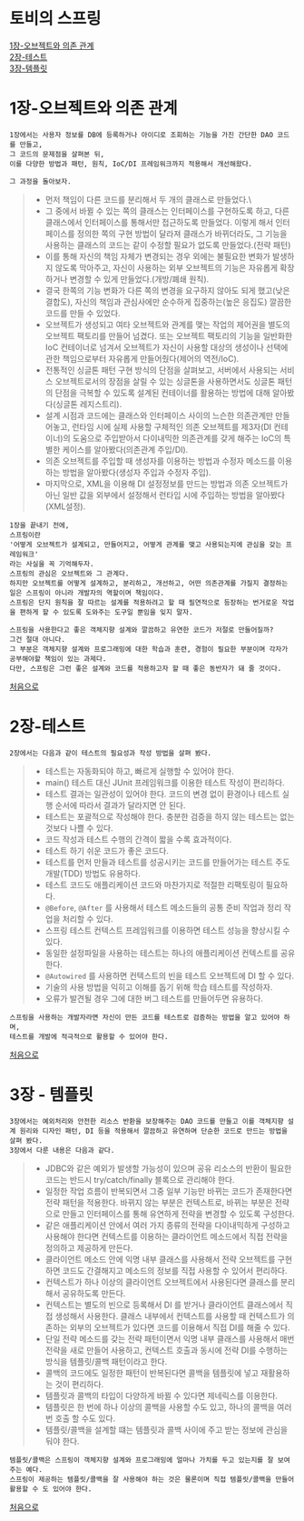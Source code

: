 # 토비의 스프링

[1장-오브젝트와 의존 관계](#1장-오브젝트와-의존-관계)\
[2장-테스트](#2장-테스트)\
[3장-템플릿](#3장-템플릿)

# 1장-오브젝트와 의존 관계

```
1장에서는 사용자 정보를 DB에 등록하거나 아이디로 조회하는 기능을 가진 간단한 DAO 코드를 만들고,
그 코드의 문제점을 살펴본 뒤,
이를 다양한 방법과 패턴, 원칙, IoC/DI 프레임워크까지 적용해서 개선해왔다.

그 과정을 돌아보자.
```

> - 먼저 책임이 다른 코드를 분리해서 두 개의 클래스로 만들었다.\
> - 그 중에서 바뀔 수 있는 쪽의 클래스는 인터페이스를 구현하도록 하고,
>   다른 클래스에서 인터페이스를 통해서만 접근하도록 만들었다.
>   이렇게 해서 인터페이스를 정의한 쪽의 구현 방법이 달라져 클래스가 바뀌더라도,
>   그 기능을 사용하는 클래스의 코드는 같이 수정할 필요가 없도록 만들었다.(전략 패턴)
> - 이를 통해 자신의 책임 자체가 변경되는 경우 외에는 불필요한 변화가 발생하지 않도록 막아주고,
>   자신이 사용하는 외부 오브젝트의 기능은 자유롭게 확장하거나 변경할 수 있게 만들었다.(개방/폐쇄 원칙).
> - 결국 한쪽의 기능 변화가 다른 쪽의 변경을 요구하지 않아도 되게 했고(낮은 결합도),
>   자신의 책임과 관심사에만 순수하게 집중하는(높은 응집도)
>   깔끔한 코드를 만들 수 있었다.
> - 오브젝트가 생성되고 여타 오브젝트와 관계를 맺는 작업의 제어권을 별도의 오브젝트 팩토리를 만들어 넘겼다.
>   또는 오브젝트 팩토리의 기능을 일반화한 IoC 컨테이너로 넘겨서 오브젝트가 자신이 사용할 대상의 생성이나 선택에 관한 책임으로부터 자유롭게 만들어줬다(제어의 역전/IoC).
> - 전통적인 싱글톤 패턴 구현 방식의 단점을 살펴보고,
>   서버에서 사용되는 서비스 오브젝트로서의 장점을 살릴 수 있는 싱글톤을 사용하면서도 싱글톤 패턴의 단점을 극복할 수 있도록 설계된 컨테이너를 활용하는 방법에 대해 알아봤다(싱글톤 레지스트리).
> - 설계 시점과 코드에는 클래스와 인터페이스 사이의 느슨한 의존관계만 만들어놓고,
>   런타임 시에 실제 사용할 구체적인 의존 오브젝트를 제3자(DI 컨테이너)의 도움으로 주입받아서 다이내믹한 의존관계를 갖게 해주는 IoC의 특별한 케이스를 알아봤다(의존관계 주입/DI).
> - 의존 오브젝트를 주입할 때 생성자를 이용하는 방법과 수정자 메소드를 이용하는 방법을 알아봤다(생성자 주입과 수정자 주입).
> - 마지막으로, XML을 이용해 DI 설정정보를 만드는 방법과 의존 오브젝트가 아닌 일반 값을 외부에서 설정해서 런타입 시에 주입하는 방법을 알아봤다(XML설정).

```
1장을 끝내기 전에,
스프링이란
'어떻게 오브젝트가 설계되고, 만들어지고, 어떻게 관계를 맺고 사용되는지에 관심을 갖는 프레임워크'
라는 사실을 꼭 기억해두자.
스프링의 관심은 오브젝트와 그 관계다.
하지만 오브젝트를 어떻게 설계하고, 분리하고, 개선하고, 어떤 의존관계를 가질지 결정하는 일은 스프링이 아니라 개발자의 역할이며 책임이다.
스프링은 단지 원칙을 잘 따르는 설계를 적용하려고 할 때 필연적으로 등장하는 번거로운 작업을 편하게 할 수 있도록 도와주는 도구일 뿐임을 잊지 말자.

스프링을 사용한다고 좋은 객체지향 설계와 깔끔하고 유연한 코드가 저절로 만들어질까? 
그건 절대 아니다.
그 부분은 객체지향 설계와 프로그래밍에 대한 학습과 훈련, 경험이 필요한 부분이며 각자가 공부해야할 책임이 있는 과제다.
다만, 스프링은 그런 좋은 설계와 코드를 적용하고자 할 때 좋은 동반자가 돼 줄 것이다.
```
[처음으로](#토비의-스프링)

# 2장-테스트

```
2장에서는 다음과 같이 테스트의 필요성과 작성 방법을 살펴 봤다.
```

> - 테스트는 자동화되야 하고,
>   빠르게 실행할 수 있어야 한다.
> - main() 테스트 대신 JUnit 프레임워크를 이용한 테스트 작성이 편리하다.
> - 테스트 결과는 일관성이 있어야 한다.
>   코드의 변경 없이 환경이나 테스트 실행 순서에 따라서 결과가 달라지면 안 된다.
> - 테스트는 포괄적으로 작성해야 한다.
>   충분한 검증을 하지 않는 테스트는 없는 것보다 나쁠 수 있다.
> - 코드 작성과 테스트 수행의 간격이 짧을 수록 효과적이다.
> - 테스트 하기 쉬운 코드가 좋은 코드다.
> - 테스트를 먼저 만들과 테스트를 성공시키는 코드를 만들어가는 테스트 주도 개발(TDD) 방법도 유용하다.
> - 테스트 코드도 애플리케이션 코드와 마찬가지로 적절한 리팩토링이 필요하다.
> - `@Before`, `@After` 를 사용해서 테스트 메소드들의 공통 준비 작업과 정리 작업을 처리할 수 있다.
> - 스프링 테스트 컨텍스트 프레임워크를 이용하면 테스트 성능을 향상시킬 수 있다.
> - 동일한 설정파일을 사용하는 테스트는 하나의 애플리케이션 컨텍스트를 공유한다.
> - `@Autowired` 를 사용하면 컨텍스트의 빈을 테스트 오브젝트에 DI 할 수 있다.
> - 기술의 사용 방법을 익히고 이해를 돕기 위해 학습 테스트를 작성하자.
> - 오류가 발견될 경우 그에 대한 버그 테스트를 만들어두면 유용하다.

```
스프링을 사용하는 개발자라면 자신이 만든 코드를 테스트로 검증하는 방법을 알고 있어야 하며, 
테스트를 개발에 적극적으로 활용할 수 있어야 한다.
```
[처음으로](#토비의-스프링)

# 3장 - 템플릿
```
3장에서는 예외처리와 안전한 리소스 반환을 보장해주는 DAO 코드를 만들고 이를 객체지향 설계 원리와 디자인 패턴, DI 등을 적용해서 깔끔하고 유연하며 단순한 코드로 만드는 방법을 살펴 봤다.
3장에서 다룬 내용은 다음과 같다.
```

> - JDBC와 같은 예외가 발생할 가능성이 있으며 공유 리소스의 반환이 필요한 코드는 반드시 try/catch/finally 블록으로 관리해야 한다.
> - 일정한 작업 흐름이 반복되면서 그중 일부 기능만 바뀌는 코드가 존재한다면 전략 패턴을 적용한다.
>   바뀌지 않는 부분은 컨텍스트로,
>   바뀌는 부분은 전략으로 만들고 인터페이스를 통해 유연하게 전략을 변경할 수 있도록 구성한다.
> - 같은 애플리케이션 안에서 여러 가지 종류의 전략을 다이내믹하게 구성하고 사용해야 한다면 컨텍스트를 이용하는 클라이언트 메소드에서 직접 전략을 정의하고 제공하게 만든다.
> - 클라이언트 메소드 안에 익명 내부 클래스를 사용해서 전략 오브젝트를 구현하면 코드도 간결해지고 메소드의 정보를 직접 사용할 수 있어서 편리하다.
> - 컨텍스트가 하나 이상의 클라이언트 오브젝트에서 사용된다면 클래스를 분리해서 공유하도록 만든다.
> - 컨텍스트는 별도의 빈으로 등록해서 DI 를 받거나 클라이언트 클래스에서 직접 생성해서 사용한다.
>   클래스 내부에서 컨텍스트를 사용할 때 컨텍스트가 의존하는 외부의 오브젝트가 있다면 코드를 이용해서 직접 DI를 해줄 수 있다.
> - 단일 전략 메소드를 갖는 전략 패턴이면서 익명 내부 클래스를 사용해서 매번 전략을 새로 만들어 사용하고,
>   컨텍스트 호출과 동시에 전략 DI를 수행하는 방식을 템플릿/콜백 패턴이라고 한다.
> - 콜백의 코드에도 일정한 패턴이 반복된다면 콜백을 템플릿에 넣고 재활용하는 것이 편리하다.
> - 템플릿과 콜백의 타입이 다양하게 바뀔 수 있다면 제네릭스를 이용한다.
> - 템플릿은 한 번에 하나 이상의 콜백을 사용할 수도 있고, 하나의 콜백을 여러 번 호출 할 수도 있다.
> - 템플릿/콜백을 설계할 떄는 템플릿과 콜백 사이에 주고 받는 정보에 관심을 둬야 한다.

```
템플릿/콜백은 스프링이 객체지향 설계와 프로그래밍에 얼마나 가치를 두고 있는지를 잘 보여주는 예다.
스프링이 제공하는 템플릿/콜백을 잘 사용해야 하는 것은 물론이며 직접 템플릿/콜백을 만들어 활용할 수 도 있어야 한다.
```
[처음으로](#토비의-스프링)
